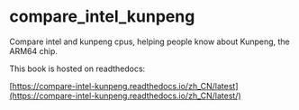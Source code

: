 # compare_intel_kunpeng
Compare intel and kunpeng cpus, helping people know about Kunpeng, the ARM64 chip.

This book is hosted on readthedocs:

[https://compare-intel-kunpeng.readthedocs.io/zh_CN/latest](https://compare-intel-kunpeng.readthedocs.io/zh_CN/latest/)
